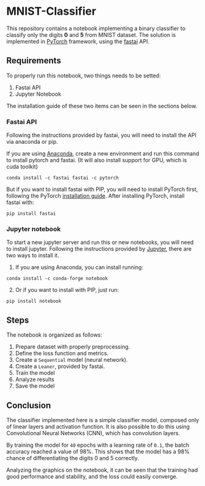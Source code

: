 # MNIST-Classifier

This repository contains a notebook implementing a binary classifier to classify only the digits **0** and **5** from MNIST dataset. 
The solution is implemented in [PyTorch](https://pytorch.org/) framework, using the [fastai](https://docs.fast.ai/) API.

## Requirements

To properly run this notebook, two things needs to be setted:

1. Fastai API
2. Jupyter Notebook

The installation guide of these two items can be seen in the sections below.


### Fastai API
Following the instructions provided by fastai, you will need to install the API via anaconda or pip.

If you are using [Anaconda](https://www.anaconda.com/), create a new environment and run this command to install pytorch and fastai. (It will also install support for GPU, which is cuda toolkit)

```
conda install -c fastai fastai -c pytorch
```

But if you want to install fastai with PIP, you will need to install PyTorch first, following the PyTorch [installation guide](https://pytorch.org/get-started/locally/). After installing PyTorch, install fastai with:

```
pip install fastai
```

### Jupyter notebook

To start a new jupyter server and run this or new notebooks, you will need to install jupyter.
Following the instructions provided by [Jupyter](https://jupyter.org/install), there are two ways to install it.

1. If you are using Anaconda, you can install running:

```
conda install -c conda-forge notebook
```

2. Or if you want to install with PIP, just run:

```
pip install notebook
```

## Steps

The notebook is organized as follows:

1. Prepare dataset with properly preprocessing.
2. Define the loss function and metrics.
3. Create a `Sequential` model (neural network).
4. Create a `Leaner`, provided by fastai.
5. Train the model
6. Analyze results
7. Save the model

## Conclusion

The classifier implemented here is a simple classifier model, composed only of linear layers and activation function. It is also possible to do this using Convolutional Neural Networks (CNN), which has convolution layers.

By training the model for `40` epochs with a learning rate of `0.1`, the batch accuracy reached a value of 98%. This shows that the model has a 98% chance of differentiating the digits 0 and 5 correctly. 

Analyzing the graphics on the notebook, it can be seen that the training had good performance and stability, and the loss could easily converge.

